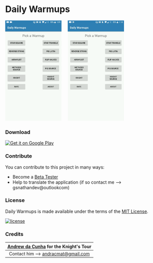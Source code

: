 # Daily Warmups

<img src ="./gifs/gifknight.gif" width="180" height="320"/>&nbsp;&nbsp;&nbsp;&nbsp;
<img src ="./gifs/gifsquare.gif" width="180" height="320"/>

### Download
<a href='https://play.google.com/store/apps/details?id=com.gsnathan.dailywarmups&hl=en&pcampaignid=MKT-Other-global-all-co-prtnr-py-PartBadge-Mar2515-1'><img width="250" alt='Get it on Google Play' src='https://play.google.com/intl/en_us/badges/images/generic/en_badge_web_generic.png'/></a>


### Contribute
You can contribute to this project in many ways:
* Become a [Beta Tester][beta]
* Help to translate the application (if so contact me --> gsnathandev@outlookcom)

### License
Daily Warmups is made available under the terms of the [MIT License][mit].

[![license](https://img.shields.io/github/license/mashape/apistatus.svg)](https://github.com/JavaCafe01/DailyWarmups/blob/master/LICENSE)

### Credits
|[Andrew da Cunha][user] for the Knight's Tour|
|:-------------------------------------------:|
|Contact him --> andracmat@gmail.com|

[mit]: https://opensource.org/licenses/MIT
[beta]: https://play.google.com/apps/testing/com.gsnathan.dailywarmups
[user]: https://github.com/andracmat
